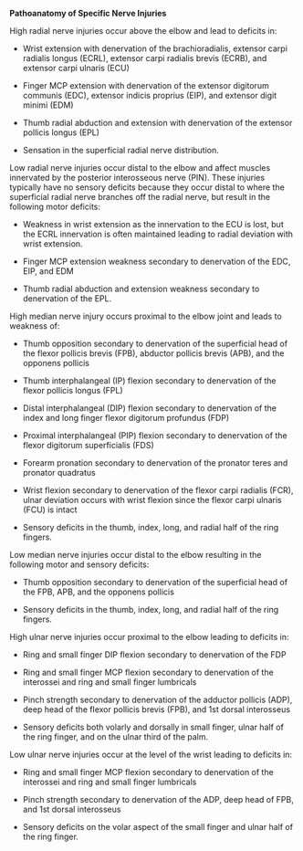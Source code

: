 **Pathoanatomy of Specific Nerve Injuries**

High radial nerve injuries occur above the elbow and lead to deficits in:

- Wrist extension with denervation of the brachioradialis, extensor carpi radialis longus (ECRL), extensor carpi radialis brevis (ECRB), and extensor carpi ulnaris (ECU)

- Finger MCP extension with denervation of the extensor digitorum communis (EDC), extensor indicis proprius (EIP), and extensor digit minimi (EDM)

- Thumb radial abduction and extension with denervation of the extensor pollicis longus (EPL)

- Sensation in the superficial radial nerve distribution.

Low radial nerve injuries occur distal to the elbow and affect muscles innervated by the posterior interosseous nerve (PIN). These injuries typically have no sensory deficits because they occur distal to where the superficial radial nerve branches off the radial nerve, but result in the following motor deficits:

- Weakness in wrist extension as the innervation to the ECU is lost, but the ECRL innervation is often maintained leading to radial deviation with wrist extension.

- Finger MCP extension weakness secondary to denervation of the EDC, EIP, and EDM

- Thumb radial abduction and extension weakness secondary to denervation of the EPL.

High median nerve injury occurs proximal to the elbow joint and leads to weakness of:

- Thumb opposition secondary to denervation of the superficial head of the flexor pollicis brevis (FPB), abductor pollicis brevis (APB), and the opponens pollicis

- Thumb interphalangeal (IP) flexion secondary to denervation of the flexor pollicis longus (FPL)

- Distal interphalangeal (DIP) flexion secondary to denervation of the index and long finger flexor digitorum profundus (FDP)

- Proximal interphalangeal (PIP) flexion secondary to denervation of the flexor digitorum superficialis (FDS)

- Forearm pronation secondary to denervation of the pronator teres and pronator quadratus

- Wrist flexion secondary to denervation of the flexor carpi radialis (FCR), ulnar deviation occurs with wrist flexion since the flexor carpi ulnaris (FCU) is intact

- Sensory deficits in the thumb, index, long, and radial half of the ring fingers.

Low median nerve injuries occur distal to the elbow resulting in the following motor and sensory deficits:

- Thumb opposition secondary to denervation of the superficial head of the FPB, APB, and the opponens pollicis

- Sensory deficits in the thumb, index, long, and radial half of the ring fingers.

High ulnar nerve injuries occur proximal to the elbow leading to deficits in:

- Ring and small finger DIP flexion secondary to denervation of the FDP

- Ring and small finger MCP flexion secondary to denervation of the interossei and ring and small finger lumbricals

- Pinch strength secondary to denervation of the adductor pollicis (ADP), deep head of the flexor pollicis brevis (FPB), and 1st dorsal interosseus

- Sensory deficits both volarly and dorsally in small finger, ulnar half of the ring finger, and on the ulnar third of the palm.

Low ulnar nerve injuries occur at the level of the wrist leading to deficits in:

- Ring and small finger MCP flexion secondary to denervation of the interossei and ring and small finger lumbricals

- Pinch strength secondary to denervation of the ADP, deep head of FPB, and 1st dorsal interosseus

- Sensory deficits on the volar aspect of the small finger and ulnar half of the ring finger.